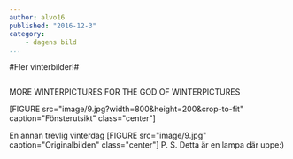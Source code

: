 ```yaml
---
author: alvo16
published: "2016-12-3"
category:
    - dagens bild
...
```

#Fler vinterbilder!#


<figure class="figure right">
<a href="image/9.jpg"><img src="image/9.jpg?w=200&h=150&a=10,60,10,0&cf" alt=""/></a>

</figure>

MORE WINTERPICTURES FOR THE GOD OF WINTERPICTURES
<!--more-->

[FIGURE src="image/9.jpg?width=800&height=200&crop-to-fit" caption="Fönsterutsikt" class="center"]

En annan trevlig vinterdag
[FIGURE src="image/9.jpg" caption="Originalbilden" class="center"]
P. S.
Detta är en lampa där uppe:)
